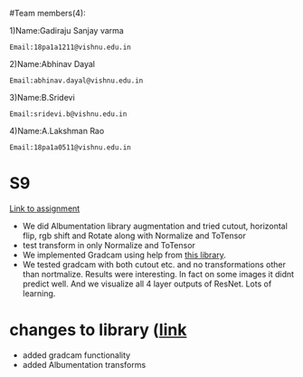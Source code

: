 #Team members(4):

  1)Name:Gadiraju Sanjay varma
  
    Email:18pa1a1211@vishnu.edu.in
  2)Name:Abhinav Dayal
  
    Email:abhinav.dayal@vishnu.edu.in
  3)Name:B.Sridevi
  
    Email:sridevi.b@vishnu.edu.in
  4)Name:A.Lakshman Rao
  
    Email:18pa1a0511@vishnu.edu.in

# S9

[Link to assignment](https://github.com/GadirajuSanjayvarma/EVA4/blob/master/S9/EVA04_S9_file1.ipynb)
* We did Albumentation library augmentation and tried cutout, horizontal flip, rgb shift and Rotate along with Normalize and ToTensor
* test transform in only Normalize and ToTensor
* We implemented Gradcam using help from [this library](https://github.com/kazuto1011/grad-cam-pytorch).
* We tested gradcam with both cutout etc. and no transformations other than nortmalize. Results were interesting. In fact on some images it didnt predict well. And we visualize all 4 layer outputs of ResNet. Lots of learning.

# changes to library ([link](https://github.com/GadirajuSanjayvarma/EVA4/tree/master/S9/Eva4-library)

* added gradcam functionality
* added Albumentation transforms


